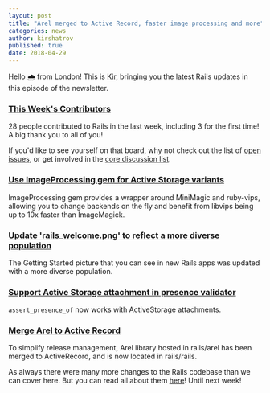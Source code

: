 ```yaml
---
layout: post
title: "Arel merged to Active Record, faster image processing and more"
categories: news
author: kirshatrov
published: true
date: 2018-04-29
---
```


Hello 🌧 from London! This is [Kir](http://twitter.com/kirshatrov), bringing you the latest Rails updates in this episode of the newsletter.

### [This Week's Contributors](http://contributors.rubyonrails.org/contributors/in-time-window/20180421-20180427)

28 people contributed to Rails in the last week, including 3 for the first time! A big thank you to all of you!

If you'd like to see yourself on that board, why not check out the list of [open issues](https://github.com/rails/rails/issues), or get involved in the [core discussion list](https://groups.google.com/d/forum/rubyonrails-core).

### [Use ImageProcessing gem for Active Storage variants](https://github.com/rails/rails/pull/32471)

ImageProcessing gem provides a wrapper around MiniMagic and ruby-vips, allowing you to change backends on the fly and benefit from libvips being up to 10x faster than ImageMagick.

### [Update 'rails_welcome.png' to reflect a more diverse population](https://github.com/rails/rails/pull/32735)

The Getting Started picture that you can see in new Rails apps was updated with a more diverse population.

### [Support Active Storage attachment in presence validator](https://github.com/rails/rails/pull/31956)

`assert_presence_of` now works with ActiveStorage attachments.

### [Merge Arel to Active Record](https://github.com/rails/rails/pull/32097)

To simplify release management, Arel library hosted in rails/arel has been merged to ActiveRecord, and is now located in rails/rails.

As always there were many more changes to the Rails codebase than we can cover here. But you can read all about them [here](https://github.com/rails/rails/compare/master@%7B2018-04-21%7D...@%7B2018-04-27%7D)! Until next week!
